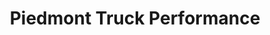 ---
title: "Piedmont Truck Performance"
url: /ruckersville/piedmont-truck-performance/
shop: Autowerkstatt
---